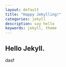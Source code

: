 ```yaml
---
layout: default
title: "Happy Jekylling!"
categories: jekyll
description: say hello
keywords: jekyll, theme
---
```


## Hello Jekyll.

dasf